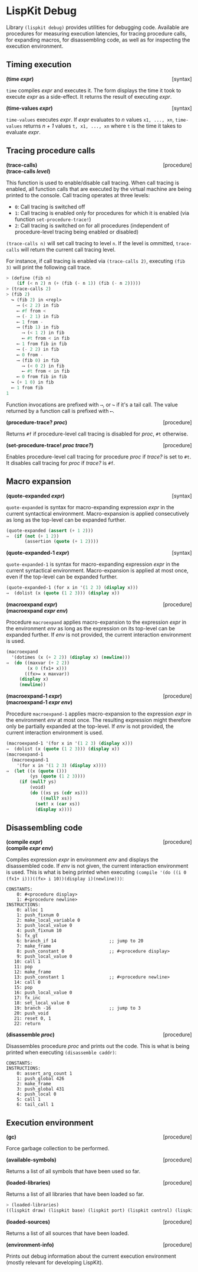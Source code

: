 # LispKit Debug

Library `(lispkit debug)` provides utilities for debugging code. Available are procedures for measuring execution latencies, for tracing procedure calls, for expanding macros, for disassembling code, as well as for inspecting the execution environment.

## Timing execution

**(time _expr_)** &nbsp;&nbsp;&nbsp; <span style="float:right;text-align:rigth;">[syntax]</span>  

`time` compiles _expr_ and executes it. The form displays the time it took to execute _expr_ as a side-effect. It returns the result of executing _expr_.

**(time-values _expr_)** &nbsp;&nbsp;&nbsp; <span style="float:right;text-align:rigth;">[syntax]</span>  

`time-values` executes _expr_. If _expr_ evaluates to _n_ values `x1, ..., xn`, `time-values` returns _n + 1_ values `t, x1, ..., xn` where `t` is the time it takes to evaluate _expr_.

## Tracing procedure calls

**(trace-calls)** &nbsp;&nbsp;&nbsp; <span style="float:right;text-align:rigth;">[procedure]</span>  
**(trace-calls _level_)**  

This function is used to enable/disable call tracing. When call tracing is enabled, all function calls that are executed by the virtual machine are being printed to the console. Call tracing operates at three levels:

   - `0`: Call tracing is switched off
   - `1`: Call tracing is enabled only for procedures for which it is enabled (via function `set-procedure-trace!`)
   - `2`: Call tracing is switched on for all procedures (independent of procedure-level tracing being enabled or disabled)

`(trace-calls n)` will set call tracing to level `n`. If the level is ommitted, `trace-calls` will return the current call tracing level.

For instance, if call tracing is enabled via `(trace-calls 2)`, executing `(fib 3)` will print the following call trace.

```scheme
> (define (fib n)
    (if (< n 2) n (+ (fib (- n 1)) (fib (- n 2)))))
> (trace-calls 2)
> (fib 2)
  ↪︎ (fib 2) in <repl>
    ⟶ (< 2 2) in fib
    ⟵ #f from <
    ⟶ (- 2 1) in fib
    ⟵ 1 from -
    ⟶ (fib 1) in fib
      ⟶ (< 1 2) in fib
      ⟵ #t from < in fib
    ⟵ 1 from fib in fib
    ⟶ (- 2 2) in fib
    ⟵ 0 from -
    ⟶ (fib 0) in fib
      ⟶ (< 0 2) in fib
      ⟵ #t from < in fib
    ⟵ 0 from fib in fib
  ↪︎ (+ 1 0) in fib
  ⟵ 1 from fib
1
```

Function invocations are prefixed with `⟶`,  or `↪` if it's a tail call. The value returned by a function call is prefixed with `⟵`.

**(procedure-trace? _proc_)** &nbsp;&nbsp;&nbsp; <span style="float:right;text-align:rigth;">[procedure]</span>  

Returns `#f` if procedure-level call tracing is disabled for _proc_, `#t` otherwise.

**(set-procedure-trace! _proc trace?_)** &nbsp;&nbsp;&nbsp; <span style="float:right;text-align:rigth;">[procedure]</span>  

Enables procedure-level call tracing for procedure _proc_ if _trace?_ is set to `#t`. It disables call tracing for _proc_ if _trace?_ is `#f`.

## Macro expansion

**(quote-expanded _expr_)** &nbsp;&nbsp;&nbsp; <span style="float:right;text-align:rigth;">[syntax]</span>  

`quote-expanded` is syntax for macro-expanding expression _expr_ in the current syntactical environment. Macro-expansion is applied consecutively as long as the top-level can be expanded further.

```scheme
(quote-expanded (assert (+ 1 2)))
⇒  (if (not (+ 1 2))
       (assertion (quote (+ 1 2))))
```

**(quote-expanded-1 _expr_)** &nbsp;&nbsp;&nbsp; <span style="float:right;text-align:rigth;">[syntax]</span>  

`quote-expanded-1` is syntax for macro-expanding expression _expr_ in the current syntactical environment. Macro-expansion is applied at most once, even if the top-level can be expanded further.

```scheme
(quote-expanded-1 (for x in '(1 2 3) (display x)))
⇒  (dolist (x (quote (1 2 3))) (display x))
```

**(macroexpand _expr_)** &nbsp;&nbsp;&nbsp; <span style="float:right;text-align:rigth;">[procedure]</span>  
**(macroexpand _expr env_)**  

Procedure `macroexpand` applies macro-expansion to the expression _expr_ in the environment _env_ as long as the expression on its top-level can be expanded further. If _env_ is not provided, the current interaction environment is used.

```scheme
(macroexpand
  '(dotimes (x (+ 2 2)) (display x) (newline)))
⇒  (do ((maxvar (+ 2 2))
        (x 0 (fx1+ x)))
       ((fx>= x maxvar))
     (display x)
     (newline))
```

**(macroexpand-1 _expr_)** &nbsp;&nbsp;&nbsp; <span style="float:right;text-align:rigth;">[procedure]</span>  
**(macroexpand-1 _expr env_)**  

Procedure `macroexpand-1` applies macro-expansion to the expression _expr_ in the environment _env_ at most once. The resulting expression might therefore only be partially expanded at the top-level. If _env_ is not provided, the current interaction environment is used.

```scheme
(macroexpand-1 '(for x in '(1 2 3) (display x)))
⇒  (dolist (x (quote (1 2 3))) (display x))
(macroexpand-1
  (macroexpand-1
    '(for x in '(1 2 3) (display x))))
⇒  (let ((x (quote ()))
         (ys (quote (1 2 3))))
     (if (null? ys)
         (void)
         (do ((xs ys (cdr xs)))
             ((null? xs))
           (set! x (car xs))
           (display x))))
```

## Disassembling code

**(compile _expr_)** &nbsp;&nbsp;&nbsp; <span style="float:right;text-align:rigth;">[procedure]</span>  
**(compile _expr env_)**  

Compiles expression _expr_ in environment _env_ and displays the disassembled code. If _env_ is not given, the current interaction environment is used. This is what is being printed when executing `(compile '(do ((i 0 (fx1+ i)))((fx> i 10))(display i)(newline)))`:

```
CONSTANTS:
    0: #<procedure display>
    1: #<procedure newline>
INSTRUCTIONS:
    0: alloc 1
    1: push_fixnum 0
    2: make_local_variable 0
    3: push_local_value 0
    4: push_fixnum 10
    5: fx_gt
    6: branch_if 14                    ;; jump to 20
    7: make_frame
    8: push_constant 0                 ;; #<procedure display>
    9: push_local_value 0
   10: call 1
   11: pop
   12: make_frame
   13: push_constant 1                 ;; #<procedure newline>
   14: call 0
   15: pop
   16: push_local_value 0
   17: fx_inc
   18: set_local_value 0
   19: branch -16                      ;; jump to 3
   20: push_void
   21: reset 0, 1
   22: return
```

**(disassemble _proc_)** &nbsp;&nbsp;&nbsp; <span style="float:right;text-align:rigth;">[procedure]</span>  

Disassembles procedure _proc_ and prints out the code. This is what is being printed when executing `(disassemble caddr)`:

```
CONSTANTS:
INSTRUCTIONS:
    0: assert_arg_count 1
    1: push_global 426
    2: make_frame
    3: push_global 431
    4: push_local 0
    5: call 1
    6: tail_call 1
```

## Execution environment

**(gc)** &nbsp;&nbsp;&nbsp; <span style="float:right;text-align:rigth;">[procedure]</span>  

Force garbage collection to be performed.

**(available-symbols)** &nbsp;&nbsp;&nbsp; <span style="float:right;text-align:rigth;">[procedure]</span>  

Returns a list of all symbols that have been used so far.

**(loaded-libraries)** &nbsp;&nbsp;&nbsp; <span style="float:right;text-align:rigth;">[procedure]</span>  

Returns a list of all libraries that have been loaded so far.

```scheme
> (loaded-libraries)
((lispkit draw) (lispkit base) (lispkit port) (lispkit control) (lispkit type) (lispkit list) (lispkit string) (lispkit math) (lispkit date-time) (lispkit dynamic) (lispkit char-set) (lispkit bytevector) (lispkit char) (lispkit vector) (lispkit regexp) (lispkit record) (lispkit hashtable) (lispkit system) (lispkit core) (lispkit gvector) (lispkit box))
```

**(loaded-sources)** &nbsp;&nbsp;&nbsp; <span style="float:right;text-align:rigth;">[procedure]</span>  

Returns a list of all sources that have been loaded.

**(environment-info)** &nbsp;&nbsp;&nbsp; <span style="float:right;text-align:rigth;">[procedure]</span>  

Prints out debug information about the current execution environment (mostly relevant for developing LispKit).

